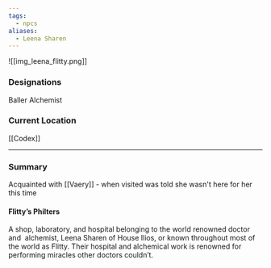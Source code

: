```yaml
---
tags:
  - npcs
aliases:
  - Leena Sharen
---
```

![[img_leena_flitty.png]]

### Designations
Baller Alchemist

### Current Location
[[Codex]]

___
### Summary
Acquainted with [[Vaery]] - when visited was told she wasn't here for her this time



#### Flitty’s Philters
A shop, laboratory, and hospital belonging to the world renowned doctor and  alchemist, Leena Sharen of House Ilios, or known throughout most of the world as Flitty. Their hospital and alchemical work is renowned for performing miracles other doctors couldn’t.